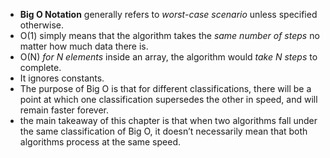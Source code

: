 - **Big O Notation** generally refers to *worst-case scenario* unless specified otherwise.
- O(1) simply means that the algorithm takes the *same number of steps* no matter how much data there is.
- O(N) *for N elements* inside an array, the algorithm would *take N steps* to complete.
- It ignores constants.
- The purpose of Big O is that for different classifications, there will be a point at which one classification supersedes the other in speed, and will remain faster forever.
- the main takeaway of this chapter is that when two algorithms fall under the same classification of Big O, it doesn’t necessarily mean that both algorithms process at the same speed.